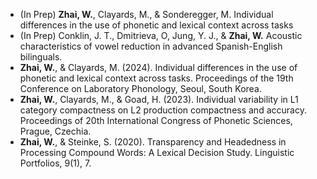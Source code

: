- (In Prep) **Zhai, W.**, Clayards, M., & Sonderegger, M. Individual differences in the use of phonetic and 
lexical context across tasks
- (In Prep)  Conklin, J. T., Dmitrieva, O, Jung, Y. J., & **Zhai, W.** Acoustic characteristics of
vowel reduction in advanced Spanish-English bilinguals.
- **Zhai, W.**, & Clayards, M. (2024). Individual differences in the use of phonetic and lexical context 
across tasks. Proceedings of the 19th Conference on Laboratory Phonology, Seoul, South 
Korea.
- **Zhai, W.**, Clayards, M., & Goad, H. (2023). Individual variability in L1 category compactness on L2 
production compactness and accuracy. Proceedings of 20th International Congress of 
Phonetic Sciences, Prague, Czechia. 
- **Zhai, W.**, & Steinke, S. (2020). Transparency and Headedness in Processing Compound Words: A 
Lexical Decision Study. Linguistic Portfolios, 9(1), 7.
